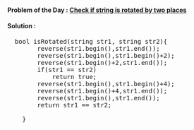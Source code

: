 #### Problem of the Day : [Check if string is rotated by two places](https://www.geeksforgeeks.org/problems/check-if-string-is-rotated-by-two-places-1587115620/1)

#### Solution :
<pre>
  bool isRotated(string str1, string str2){
        reverse(str1.begin(),str1.end());
        reverse(str1.begin(),str1.begin()+2);
        reverse(str1.begin()+2,str1.end());        
        if(str1 == str2)     
            return true;
        reverse(str1.begin(),str1.begin()+4);
        reverse(str1.begin()+4,str1.end());
        reverse(str1.begin(),str1.end());
        return str1 == str2;    
        
    }
</pre>
